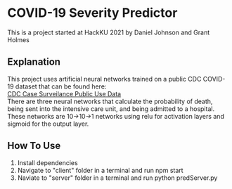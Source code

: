 # COVID-19 Severity Predictor
This is a project started at HackKU 2021 by Daniel Johnson and Grant Holmes<br>

## Explanation
This project uses artificial neural networks trained on a public CDC COVID-19 dataset that can be found here:<br>
[CDC Case Surveilance Public Use Data](https://data.cdc.gov/Case-Surveillance/COVID-19-Case-Surveillance-Public-Use-Data/vbim-akqf)<br>
There are three neural networks that calculate the probability of death, being sent into the intensive care unit, and being admitted to a hospital.<br>
These networks are 10->10->1 networks using relu for activation layers and sigmoid for the output layer.<br>

## How To Use
1. Install dependencies
2. Navigate to "client" folder in a terminal and run npm start
3. Naviate to "server" folder in a terminal and run python predServer.py
